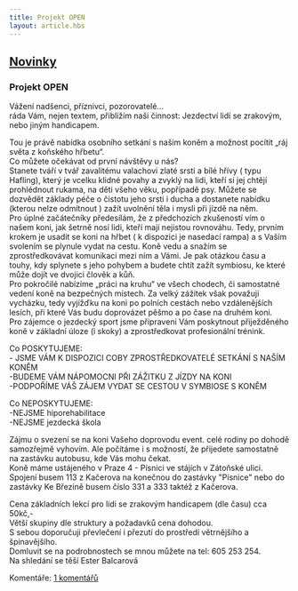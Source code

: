 ```yaml
---
title: Projekt OPEN
layout: article.hbs
---
```

## [Novinky](index.php)

### Projekt OPEN

Vážení nadšenci, příznivci, pozorovatelé...  
ráda Vám, nejen textem, přiblížím naši činnost: Jezdectví lidí se zrakovým, nebo jiným handicapem.  
  
Tou je právě nabídka osobního setkání s našim koněm a možnost pocítit „ráj světa z koňského hřbetu“.  
Co můžete očekávat od první návštěvy u nás?  
Stanete tváří v tvář zavalitému valachovi zlaté srsti a bílé hřívy ( typu Hafling), který je vcelku klidné povahy a zvyklý na lidi, kteří si jej chtějí prohlédnout rukama, na děti všeho věku, popřípadě psy. Můžete se dozvědět základy péče o čistotu jeho srsti i ducha a dostanete nabídku (kterou nelze odmítnout ) zažít uvolnění těla i mysli při jízdě na něm.  
Pro úplné začátečníky předesílám, že z předchozích zkušeností vím o našem koni, jak šetrně nosí lidi, kteří mají nejistou rovnováhu. Tedy, prvním krokem je usadit se koni na hřbet ( k dispozici je nasedací rampa) a s Vaším svolením se plynule vydat na cestu. Koně vedu a snažím se zprostředkovávat komunikaci mezi ním a Vámi. Je pak otázkou času a touhy, kdy splynete s jeho pohybem a budete chtít zažít symbiosu, ke které může dojít ve dvojici člověk a kůň.  
Pro pokročilé nabízíme „práci na kruhu“ ve všech chodech, či samostatné vedení koně na bezpečných místech. Za velký zážitek však považuji vycházku, tedy vyjížďku na koni po polních cestách nebo vzdálenějších lesích, při které Vás budu doprovázet pěšmo a po čase na druhém koni.  
Pro zájemce o jezdecký sport jsme připraveni Vám poskytnout přiježděného koně v základní úloze (i skoky) a zprostředkovat profesionální trénink.  
  
Co POSKYTUJEME:  
\- JSME VÁM K DISPOZICI COBY ZPROSTŘEDKOVATELÉ SETKÁNÍ S NAŠÍM KONĚM  
-BUDEME VÁM NÁPOMOCNI PŘI ZÁŽITKU Z JÍZDY NA KONI  
-PODPOŘÍME VÁŠ ZÁJEM VYDAT SE CESTOU V SYMBIOSE S KONĚM  
  
Co NEPOSKYTUJEME:  
-NEJSME hiporehabilitace  
-NEJSME jezdecká škola  
  
Zájmu o svezení se na koni Vašeho doprovodu event. celé rodiny po dohodě samozřejmě vyhovím. Ale počítáme i s možností, že přijedete samostatně na zastávku autobusu, kde Vás mohu čekat.  
Koně máme ustájeného v Praze 4 - Písnici ve stájích v Zátoňské ulici. Spojení busem 113 z Kačerova na konečnou do zastávky "Písnice" nebo do zastávky Ke Březině busem číslo 331 a 333 taktéž z Kačerova.  
  
Cena základních lekcí pro lidi se zrakovým handicapem (dle času) cca 50kč,-  
Větší skupiny dle struktury a požadavků cena dohodou.  
S sebou doporučuji převlečení i přezutí do prostředí větrnějšího a špinavějšího.  
Domluvit se na podrobnostech se mnou můžete na tel: 605 253 254.  
Na shledání se těší Ester Balcarová

  
  

Komentáře: [1 komentářů](komentare.php?typ2=0&id=25)